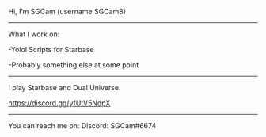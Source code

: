 Hi, I’m SGCam (username SGCam8)
____________________________________________________________

What I work on:

-Yolol Scripts for Starbase

-Probably something else at some point
____________________________________________________________

I play Starbase and Dual Universe.

https://discord.gg/yfUtV5NdpX
____________________________________________________________

You can reach me on:
Discord: SGCam#6674
